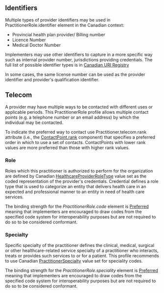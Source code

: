 ## Identifiers
Multiple types of provider identifiers may be used in PractitionerRole.identifier element in the Canadian context:
* Provincial health plan provider/ Billing number
* Licence Number
* Medical Doctor Number

Implementers may use other identifiers to capture in a more specific way such as internal provider number, jurisdictions providing credentials.
The full list of possible identifier types is in [Canadian URI Registry](https://simplifier.net/canadianuriregistry/~resources?category=NamingSystem)

In some cases, the same license number can be used as the provider identifier and provider's qualification identifier.

## Telecom
A provider may have multiple ways to be contacted with different uses or applicable periods. This PractitionerRole profile allows multiple contact points (e.g. a telephone number or an email address) by which the individual may be contacted.

To indicate the preferred way to contact use Practitioner.telecom.rank attribute (i.e., the [ContactPoint.rank](https://www.hl7.org/fhir/datatypes.html#contactpoint) component) that specifies a preferred order in which to use a set of contacts. ContactPoints with lower rank values are more preferred than those with higher rank values.

### Role
Roles which this practitioner is authorized to perform for the organization are defined by Canadian [HealthcareProviderRoleType](https://tgateway.infoway-inforoute.ca/singlesubset.html?id=2.16.840.1.113883.2.20.3.48&versionid=20190813) value set as the coded representation of the provider's credentials.
Credential defines a role type that is used to categorize an entity that delivers health care in an expected and professional manner to an entity in need of health care services. 

The binding strength for the _PractitionerRole.code_ element is [Preferred](https://www.hl7.org/fhir/terminologies.html#preferred) meaning that implementers are encouraged to draw codes from the specified code system for interoperability purposes but are not required to do so to be considered conformant. 

### Specialty
Specific specialty of the practitioner defines the clinical, medical, surgical or other healthcare-related service specialty of a practitioner who interacts, treats or provides such services to or for a patient.
This profile recommends to use Canadian [PractitionerSpecialty](https://tgateway.infoway-inforoute.ca/singlesubset.html?id=2.16.840.1.113883.3.239.12.38) value set for speciality codes.

The binding strength for the _PractitionerRole.speciality_ element is [Preferred](https://www.hl7.org/fhir/terminologies.html#preferred) meaning that implementers are encouraged to draw codes from the specified code system for interoperability purposes but are not required to do so to be considered conformant. 
